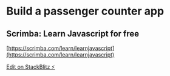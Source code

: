 # Build a passenger counter app
## Scrimba: Learn Javascript for free
[https://scrimba.com/learn/learnjavascript](https://scrimba.com/learn/learnjavascript)

[Edit on StackBlitz ⚡️](https://stackblitz.com/edit/passengercounterapp)